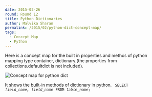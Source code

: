 ```yaml
---
date: 2015-02-26
round: Round 12
title: Python Dictionaries
author: Malvika Sharan
permalink: /2015/02/python-dict-concept-map/
tags:
  - Concept Map
  - Python
---
```

Here is a concept map for the built in properties and methos of python mapping type container, dictionary.(the properties from collections.defaultdict is not included).

![Concept map for python dict](http://i.imgur.com/kTTzIIP.png)

It shows the built-in methods of dictionary in python.
<code>
SELECT <i>field_name, field_name</i> FROM <i>table_name</i>;
</code>
